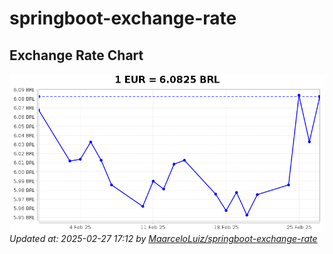 # springboot-exchange-rate

<!-- EXCHANGE-RATE-START -->
## Exchange Rate Chart

![Exchange Rate Chart](charts/chart.png)*Updated at: 2025-02-27 17:12 by [MaarceloLuiz/springboot-exchange-rate](https://github.com/MaarceloLuiz/springboot-exchange-rate)*


<!-- EXCHANGE-RATE-END -->